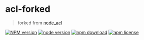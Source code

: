 # acl-forked

> forked from [node_acl](https://github.com/OptimalBits/node_acl)

[![NPM version][npm-image]][npm-url]
[![node version][node-image]][node-url]
[![npm download][download-image]][download-url]
[![npm license][license-image]][download-url]

[npm-image]: https://img.shields.io/npm/v/acl-forked.svg?style=flat-square
[npm-url]: https://npmjs.org/package/acl-forked
[node-image]: https://img.shields.io/badge/node.js-%3E=_8.9.4-green.svg?style=flat-square
[node-url]: http://nodejs.org/download/
[download-image]: https://img.shields.io/npm/dm/acl-forked.svg?style=flat-square
[download-url]: https://npmjs.org/package/acl-forked
[license-image]: https://img.shields.io/github/license/scofield5658/acl-forked.svg
